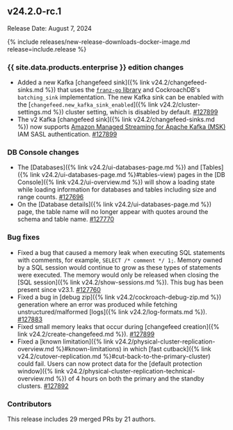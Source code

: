 ## v24.2.0-rc.1

Release Date: August 7, 2024

{% include releases/new-release-downloads-docker-image.md release=include.release %}

<h3 id="v24-2-0-rc-1-{{-site.data.products.enterprise-}}-edition-changes">{{ site.data.products.enterprise }} edition changes</h3>

- Added a new Kafka [changefeed sink]({% link v24.2/changefeed-sinks.md %}) that uses the [`franz-go` library](https://github.com/twmb/franz-go) and CockroachDB's `batching_sink` implementation. The new Kafka sink can be enabled with the [`changefeed.new_kafka_sink_enabled`]({% link v24.2/cluster-settings.md %}) cluster setting, which is disabled by default. [#127899][#127899]
- The v2 Kafka [changefeed sink]({% link v24.2/changefeed-sinks.md %}) now supports [Amazon Managed Streaming for Apache Kafka (MSK)](https://aws.amazon.com/msk/) IAM SASL authentication. [#127899][#127899]

<h3 id="v24-2-0-rc-1-db-console-changes">DB Console changes</h3>

- The [Databases]({% link v24.2/ui-databases-page.md %}) and [Tables]({% link v24.2/ui-databases-page.md %}#tables-view) pages in the [DB Console]({% link v24.2/ui-overview.md %}) will show a loading state while loading information for databases and tables including size and range counts. [#127696][#127696]
- On the [Database details]({% link v24.2/ui-databases-page.md %}) page, the table name will no longer appear with quotes around the schema and table name. [#127770][#127770]

<h3 id="v24-2-0-rc-1-bug-fixes">Bug fixes</h3>

- Fixed a bug that caused a memory leak when executing SQL statements with comments, for example, `SELECT /* comment */ 1;`. Memory owned by a SQL session would continue to grow as these types of statements were executed. The memory would only be released when closing the [SQL session]({% link v24.2/show-sessions.md %}). This bug has been present since v23.1. [#127760][#127760]
- Fixed a bug in [debug zip]({% link v24.2/cockroach-debug-zip.md %}) generation where an error was produced while fetching unstructured/malformed [logs]({% link v24.2/log-formats.md %}). [#127883][#127883]
- Fixed small memory leaks that occur during [changefeed creation]({% link v24.2/create-changefeed.md %}). [#127899][#127899]
- Fixed a [known limitation]({% link v24.2/physical-cluster-replication-overview.md %}#known-limitations) in which [fast cutback]({% link v24.2/cutover-replication.md %}#cut-back-to-the-primary-cluster) could fail. Users can now protect data for the [default protection window]({% link v24.2/physical-cluster-replication-technical-overview.md %}) of 4 hours on both the primary and the standby clusters. [#127892][#127892]

<div class="release-note-contributors" markdown="1">

<h3 id="v24-2-0-rc-1-contributors">Contributors</h3>

This release includes 29 merged PRs by 21 authors.

</div>

[#127696]: https://github.com/cockroachdb/cockroach/pull/127696
[#127760]: https://github.com/cockroachdb/cockroach/pull/127760
[#127770]: https://github.com/cockroachdb/cockroach/pull/127770
[#127883]: https://github.com/cockroachdb/cockroach/pull/127883
[#127892]: https://github.com/cockroachdb/cockroach/pull/127892
[#127899]: https://github.com/cockroachdb/cockroach/pull/127899
